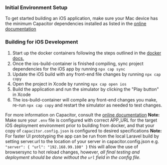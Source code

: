 ### Initial Environment Setup
To get started building an iOS application, make sure your Mac device has the minimum Capacitor dependencies installed as listed in the [online documentation](https://capacitor.ionicframework.com/docs/getting-started/dependencies/)

### Building for iOS Development
1. Start up the docker containers following the steps outlined in the [docker docs.](../docker/README.md)
1. Once the ios-build-container is finished compiling, sync project dependencies for the iOS app by running `npx cap sync`
1. Update the iOS build with any front-end file changes by running `npx cap copy`
1. Open the project in Xcode by running `npx cap open ios`
1. Build the application and run the simulator by clicking the "Play button" in Xcode
1. The ios-build-container will compile any front-end changes you make, re-run `npx cap copy` and restart the simulator as needed to test changes.

For more information on Capacitor, consult the [online documentation](https://capacitor.ionicframework.com/docs/ios/)
**Note:** Make sure your `.env` file is configured with correct APP_URL for the target iOS deployment environment prior to building from docker, and that your copy of `capacitor.config.json` is configured to desired specifications
**Note:** For faster UI prototyping the app can be run from the local Laravel build by setting server.url to the location of your server in capacitor.config.json e.g. `"server": { "url": "192.168.99.100" }` this will allow the use of browsersync to hot reload changes, however, *all final testing and deployment should be done without the `url` field in the config file.*
